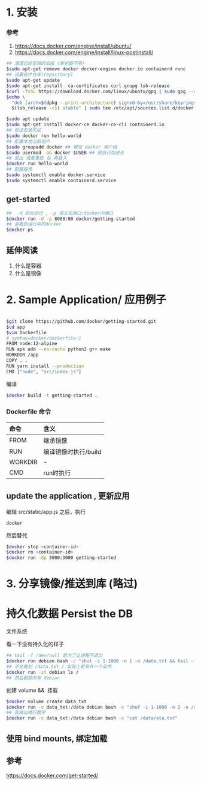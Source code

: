 # 1. 安装

### 参考

1. https://docs.docker.com/engine/install/ubuntu/
1. https://docs.docker.com/engine/install/linux-postinstall/

```bash
## 清理已经安装的旧版 (新机器不用)
$sudo apt-get remove docker docker-engine docker.io containerd runc
## 设置软件仓库(repository)
$sudo apt-get update
$sudo apt-get install  ca-certificates curl gnupg lsb-release
$curl -fsSL https://download.docker.com/linux/ubuntu/gpg | sudo gpg --dearmor -o /usr/share/keyrings/docker-archive-keyring.gpg
$echo \
  "deb [arch=$(dpkg --print-architecture) signed-by=/usr/share/keyrings/docker-archive-keyring.gpg] https://download.docker.com/linux/ubuntu \
  $(lsb_release -cs) stable" | sudo tee /etc/apt/sources.list.d/docker.list > /dev/null

$sudo apt update
$sudo apt-get install docker-ce docker-ce-cli containerd.io
## 验证安装完成
$sudo docker run hello-world
## 配置本地当前用户
$sudo groupadd docker ## 增加 docker 用户组
$sudo usermod -aG docker $USER ## 把自己加进去
## 登出 或者重启 后 再登入
$docker run hello-world
## 配置服务
$sudo systemctl enable docker.service
$sudo systemctl enable containerd.service
```


## get-started

```bash
##  -d 后台运行 , -p 宿主机端口:docker内端口
$docker run -d -p 8080:80 docker/getting-started
## 会看到运行中的docker
$docker ps
```

## 延伸阅读

1. 什么是容器
2. 什么是镜像


# 2. Sample Application/ 应用例子

```bash

$git clone https://github.com/docker/getting-started.git
$cd app
$vim Dockerfile
# syntax=docker/dockerfile:1
FROM node:12-alpine
RUN apk add --no-cache python2 g++ make
WORKDIR /app
COPY . .
RUN yarn install --production
CMD ["node", "src/index.js"]

```

编译

```bash
$docker build -t getting-started .
```

### Dockerfile 命令

|命令|含义|
|:--|:--|
|FROM|继承镜像|
|RUN|编译镜像时执行/build|
|WORKDIR|-|
|CMD|run时执行|

## update the application , 更新应用

编辑 src/static/app.js 之后，执行
```bash
docker
```

然后替代

```bash
$docker stop <container-id>
$docker rm <container-id>
$docker run -dp 3000:3000 getting-started

```

# 3. 分享镜像/推送到库 (略过)

# 持久化数据 Persist the DB

文件系统

看一下没有持久化的样子
```bash
## tail -f /dev/null 是为了让进程不退出
$docker run debian bash -c "shut -i 1-1000 -n 1 -o /data.txt && tail -f /dev/null"
## 不会看到 /data.txt / 实际上是另外一个实例
$docker run -it debian ls /
## 然后删除所有 debian
```

创建 volume &&  挂载

```bash
$docker volume create data_txt
$docker run -v data_txt:/data debian bash -c "shuf -i 1-1000 -n 2 -o /data/ata.txt"
## 会输出两行数字
$docker run -v data_txt:/data debian bash -c "cat /data/ata.txt"
```

## 使用 bind mounts, 绑定加载



## 参考

https://docs.docker.com/get-started/

